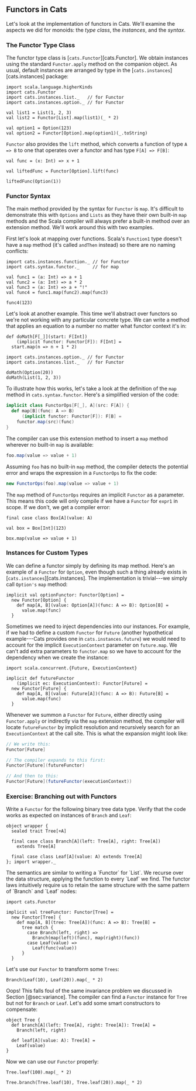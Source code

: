 ## Functors in Cats

Let's look at the implementation of functors in Cats.
We'll examine the aspects we did for monoids:
the *type class*, the *instances*, and the *syntax*.

### The Functor Type Class

The functor type class is [`cats.Functor`][cats.Functor].
We obtain instances using the standard `Functor.apply`
method on the companion object.
As usual, default instances are arranged by type in
the [`cats.instances`][cats.instances] package:

```tut:book:silent
import scala.language.higherKinds
import cats.Functor
import cats.instances.list._   // for Functor
import cats.instances.option._ // for Functor
```

```tut:book
val list1 = List(1, 2, 3)
val list2 = Functor[List].map(list1)(_ * 2)

val option1 = Option(123)
val option2 = Functor[Option].map(option1)(_.toString)
```

`Functor` also provides the `lift` method,
which converts a function of type `A => B`
to one that operates over a functor and has type `F[A] => F[B]`:

```tut:book
val func = (x: Int) => x + 1

val liftedFunc = Functor[Option].lift(func)

liftedFunc(Option(1))
```

### Functor Syntax

The main method provided by the syntax for `Functor` is `map`.
It's difficult to demonstrate this with `Options` and `Lists`
as they have their own built-in `map` methods
and the Scala compiler will always prefer
a built-in method over an extension method.
We'll work around this with two examples.

First let's look at mapping over functions.
Scala's `Function1` type doesn't have a `map` method
(it's called `andThen` instead)
so there are no naming conflicts:

```tut:book:silent
import cats.instances.function._ // for Functor
import cats.syntax.functor._     // for map
```

```tut:book:silent
val func1 = (a: Int) => a + 1
val func2 = (a: Int) => a * 2
val func3 = (a: Int) => a + "!"
val func4 = func1.map(func2).map(func3)
```

```tut:book
func4(123)
```

Let's look at another example.
This time we'll abstract over functors
so we're not working with any particular concrete type.
We can write a method that applies an equation to a number
no matter what functor context it's in:

```tut:book:silent
def doMath[F[_]](start: F[Int])
    (implicit functor: Functor[F]): F[Int] =
  start.map(n => n + 1 * 2)

import cats.instances.option._ // for Functor
import cats.instances.list._   // for Functor
```

```tut:book
doMath(Option(20))
doMath(List(1, 2, 3))
```

To illustrate how this works,
let's take a look at the definition of
the `map` method in `cats.syntax.functor`.
Here's a simplified version of the code:

```scala
implicit class FunctorOps[F[_], A](src: F[A]) {
  def map[B](func: A => B)
      (implicit functor: Functor[F]): F[B] =
    functor.map(src)(func)
}
```

The compiler can use this extension method
to insert a `map` method wherever no built-in `map` is available:

```scala
foo.map(value => value + 1)
```

Assuming `foo` has no built-in `map` method,
the compiler detects the potential error and
wraps the expression in a `FunctorOps` to fix the code:

```scala
new FunctorOps(foo).map(value => value + 1)
```

The `map` method of `FunctorOps` requires
an implicit `Functor` as a parameter.
This means this code will only compile
if we have a `Functor` for `expr1` in scope.
If we don't, we get a compiler error:

```tut:book:silent
final case class Box[A](value: A)

val box = Box[Int](123)
```

```tut:book:fail
box.map(value => value + 1)
```

### Instances for Custom Types

We can define a functor simply by defining its map method.
Here's an example of a `Functor` for `Option`,
even though such a thing already exists in [`cats.instances`][cats.instances].
The implementation is trivial---we simply call `Option's` `map` method:

```tut:book:silent
implicit val optionFunctor: Functor[Option] =
  new Functor[Option] {
    def map[A, B](value: Option[A])(func: A => B): Option[B] =
      value.map(func)
  }
```

Sometimes we need to inject dependencies into our instances.
For example, if we had to define a custom `Functor` for `Future`
(another hypothetical example---Cats provides one in `cats.instances.future`)
we would need to account for the implicit `ExecutionContext` parameter on `future.map`.
We can't add extra parameters to `functor.map`
so we have to account for the dependency when we create the instance:

```tut:book:silent
import scala.concurrent.{Future, ExecutionContext}

implicit def futureFunctor
    (implicit ec: ExecutionContext): Functor[Future] =
  new Functor[Future] {
    def map[A, B](value: Future[A])(func: A => B): Future[B] =
      value.map(func)
  }
```

Whenever we summon a `Functor` for `Future`,
either directly using `Functor.apply`
or indirectly via the `map` extension method,
the compiler will locate `futureFunctor` by implicit resolution
and recursively search for an `ExecutionContext` at the call site.
This is what the expansion might look like:

```scala
// We write this:
Functor[Future]

// The compiler expands to this first:
Functor[Future](futureFunctor)

// And then to this:
Functor[Future](futureFunctor(executionContext))
```

### Exercise: Branching out with Functors

Write a `Functor` for the following binary tree data type.
Verify that the code works as expected on instances of `Branch` and `Leaf`:

```tut:book:silent
object wrapper {
  sealed trait Tree[+A]

  final case class Branch[A](left: Tree[A], right: Tree[A])
    extends Tree[A]

  final case class Leaf[A](value: A) extends Tree[A]
}; import wrapper._
```

<div class="solution">
The semantics are similar to writing a `Functor` for `List`.
We recurse over the data structure, applying the function to every `Leaf` we find.
The functor laws intuitively require us to retain the same structure
with the same pattern of `Branch` and `Leaf` nodes:

```tut:book:silent
import cats.Functor

implicit val treeFunctor: Functor[Tree] =
  new Functor[Tree] {
    def map[A, B](tree: Tree[A])(func: A => B): Tree[B] =
      tree match {
        case Branch(left, right) =>
          Branch(map(left)(func), map(right)(func))
        case Leaf(value) =>
          Leaf(func(value))
      }
  }
```

Let's use our `Functor` to transform some `Trees`:

```tut:book:fail
Branch(Leaf(10), Leaf(20)).map(_ * 2)
```

Oops! This falls foul of
the same invariance problem we discussed in Section [@sec:variance].
The compiler can find a `Functor` instance for `Tree` but not for `Branch` or `Leaf`.
Let's add some smart constructors to compensate:

```tut:book:silent
object Tree {
  def branch[A](left: Tree[A], right: Tree[A]): Tree[A] =
    Branch(left, right)

  def leaf[A](value: A): Tree[A] =
    Leaf(value)
}
```

Now we can use our `Functor` properly:

```tut:book
Tree.leaf(100).map(_ * 2)

Tree.branch(Tree.leaf(10), Tree.leaf(20)).map(_ * 2)
```
</div>
